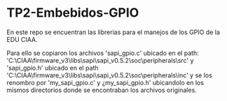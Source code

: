 # TP2-Embebidos-GPIO
En este repo se encuentran las librerias para el manejos de los GPIO de la EDU CIAA.

Para ello se copiaron los archivos 'sapi_gpio.c' ubicado en el path: 'C:\CIAA\firmware_v3\libs\sapi\sapi_v0.5.2\soc\peripherals\src' y 'sapi_gpio.h' ubicado en el path 'C:\CIAA\firmware_v3\libs\sapi\sapi_v0.5.2\soc\peripherals\inc' y se los renombro por 'my_sapi_gpio.c' y ¿my_sapi_gpio.h' ubicandolo en los mismos directorios donde se encontraban los archivos originales.
